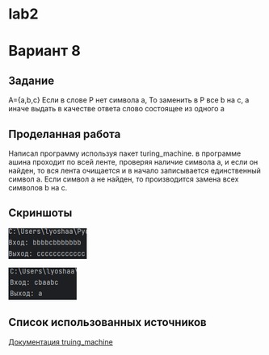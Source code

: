 # lab2  

# Вариант 8  

## Задание
A={a,b,c} Если в слове P нет символа a, То заменить в P все b на c, а иначе выдать в качестве ответа слово состоящее из одного a  

## Проделанная работа

Написал программу используя пакет turing_machine. в программе ашина проходит по всей ленте, проверяя наличие символа a, и если он найден, то вся лента очищается и в начало записывается единственный символ a. Если символ a не найден, то производится замена всех символов b на c.

## Скриншоты

![результат1 lab2](blank1.png)  


![результат2 lab2](blank2.png)  

## Список использованных источников

[Документация truing_machine]([https://github.com/dimazest/turing_machine/blob/master/Turing%20machine.ipynb])
